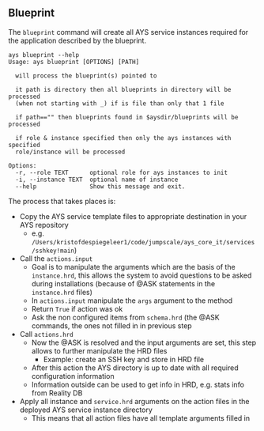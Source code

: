 ## Blueprint

The `blueprint` command will create all AYS service instances required for the application described by the blueprint.

```shell
ays blueprint --help
Usage: ays blueprint [OPTIONS] [PATH]

  will process the blueprint(s) pointed to

  it path is directory then all blueprints in directory will be processed
  (when not starting with _) if is file than only that 1 file

  if path=="" then blueprints found in $aysdir/blueprints will be processed

  if role & instance specified then only the ays instances with specified
  role/instance will be processed

Options:
  -r, --role TEXT      optional role for ays instances to init
  -i, --instance TEXT  optional name of instance
  --help               Show this message and exit.
```

The process that takes places is:

- Copy the AYS service template files to appropriate destination in your AYS repository
  - e.g. `/Users/kristofdespiegeleer1/code/jumpscale/ays_core_it/services/sshkey!main`)
- Call the `actions.input`
    - Goal is to manipulate the arguments which are the basis of the `instance.hrd`, this allows the system to avoid questions to be asked during installations (because of @ASK statements in the `instance.hrd` files)
    - In `actions.input` manipulate the `args` argument to the method
    - Return `True` if action was ok
    - Ask the non configured items from `schema.hrd` (the @ASK commands, the ones not filled in in previous step
- Call `actions.hrd`
    - Now the @ASK is resolved and the input arguments are set, this step allows to further manipulate the HRD files
       - Example: create an SSH key and store in HRD file
    - After this action the AYS directory is up to date with all required configuration information
    - Information outside can be used to get info in HRD, e.g. stats info from Reality DB
- Apply all instance and `service.hrd` arguments on the action files in the deployed AYS service instance directory
    - This means that all action files have all template arguments filled in
